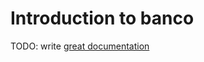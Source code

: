 # Introduction to banco

TODO: write [great documentation](http://jacobian.org/writing/what-to-write/)
